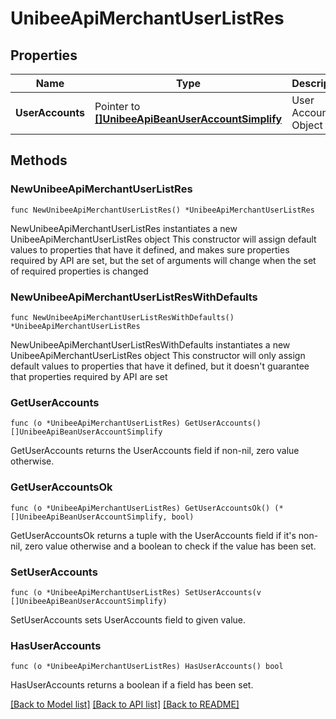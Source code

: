 # UnibeeApiMerchantUserListRes

## Properties

Name | Type | Description | Notes
------------ | ------------- | ------------- | -------------
**UserAccounts** | Pointer to [**[]UnibeeApiBeanUserAccountSimplify**](UnibeeApiBeanUserAccountSimplify.md) | User Account Object List | [optional] 

## Methods

### NewUnibeeApiMerchantUserListRes

`func NewUnibeeApiMerchantUserListRes() *UnibeeApiMerchantUserListRes`

NewUnibeeApiMerchantUserListRes instantiates a new UnibeeApiMerchantUserListRes object
This constructor will assign default values to properties that have it defined,
and makes sure properties required by API are set, but the set of arguments
will change when the set of required properties is changed

### NewUnibeeApiMerchantUserListResWithDefaults

`func NewUnibeeApiMerchantUserListResWithDefaults() *UnibeeApiMerchantUserListRes`

NewUnibeeApiMerchantUserListResWithDefaults instantiates a new UnibeeApiMerchantUserListRes object
This constructor will only assign default values to properties that have it defined,
but it doesn't guarantee that properties required by API are set

### GetUserAccounts

`func (o *UnibeeApiMerchantUserListRes) GetUserAccounts() []UnibeeApiBeanUserAccountSimplify`

GetUserAccounts returns the UserAccounts field if non-nil, zero value otherwise.

### GetUserAccountsOk

`func (o *UnibeeApiMerchantUserListRes) GetUserAccountsOk() (*[]UnibeeApiBeanUserAccountSimplify, bool)`

GetUserAccountsOk returns a tuple with the UserAccounts field if it's non-nil, zero value otherwise
and a boolean to check if the value has been set.

### SetUserAccounts

`func (o *UnibeeApiMerchantUserListRes) SetUserAccounts(v []UnibeeApiBeanUserAccountSimplify)`

SetUserAccounts sets UserAccounts field to given value.

### HasUserAccounts

`func (o *UnibeeApiMerchantUserListRes) HasUserAccounts() bool`

HasUserAccounts returns a boolean if a field has been set.


[[Back to Model list]](../README.md#documentation-for-models) [[Back to API list]](../README.md#documentation-for-api-endpoints) [[Back to README]](../README.md)


